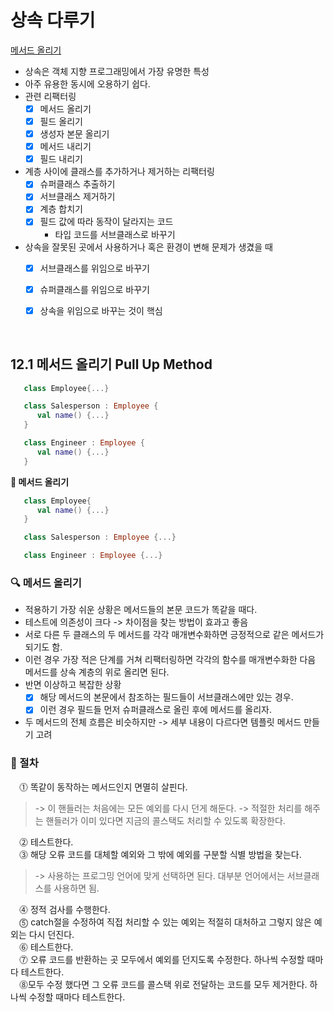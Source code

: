 # 상속 다루기

[메서드 올리기](#id-section1)<br>


- 상속은 객체 지향 프로그래밍에서 가장 유명한 특성
- 아주 유용한 동시에 오용하기 쉽다.
- 관련 리팩터링
	- [x] 메서드 올리기
	- [x] 필드 올리기
	- [x] 생성자 본문 올리기
	- [x] 메서드 내리기
	- [x] 필드 내리기
- 계층 사이에 클래스를 추가하거나 제거하는 리팩터링
	- [x] 슈퍼클래스 추출하기
	- [x] 서브클래스 제거하기
	- [x] 계층 합치기
	- [x] 필드 값에 따라 동작이 달라지는 코드 
		- 타입 코드를 서브클래스로 바꾸기
- 상속을 잘못된 곳에서 사용하거나 혹은 환경이 변해 문제가 생겼을 때
	- [x] 서브클래스를 위임으로 바꾸기
	- [x] 슈퍼클래스를 위임으로 바꾸기
	- [x] 상속을 위임으로 바꾸는 것이 핵심


<br>
<div id='id-section1'/>

## 12.1 메서드 올리기 Pull Up Method

```kotlin
   class Employee{...}

   class Salesperson : Employee {
      val name() {...}
   }

   class Engineer : Employee {
      val name() {...}
   }
```
**🔻 메서드 올리기**

```kotlin
   class Employee{
      val name() {...}
   }

   class Salesperson : Employee {...}

   class Engineer : Employee {...}
```

### 🔍 메서드 올리기
- 적용하기 가장 쉬운 상황은 메서드들의 본문 코드가 똑같을 때다.
- 테스트에 의존성이 크다 -> 차이점을 찾는 방법이 효과고 좋음
- 서로 다른 두 클래스의 두 메서드를 각각 매개변수화하면 긍정적으로 같은 메서드가 되기도 함.
- 이런 경우 가장 적은 단계를 거쳐 리팩터링하면 각각의 함수를 매개변수화한 다음 메서드를 상속 계층의 위로 올리면 된다.
- 반면 이상하고 복잡한 상황
	- [x] 해당 메서드의 본문에서 참조하는 필드들이 서브클래스에만 있는 경우.
	- [x] 이런 경우 필드들 먼저 슈퍼클래스로 올린 후에 메서드를 올리자.
- 두 메서드의 전체 흐름은 비슷하지만 -> 세부 내용이 다르다면 템플릿 메서드 만들기 고려


### 📍 절차
&emsp;⓵ 똑같이 동작하는 메서드인지 면멸히 살핀다.
> -> 이 핸들러는 처음에는 모든 예외를 다시 던게 해둔다.
> -> 적절한 처리를 해주는 핸들러가 이미 있다면 지금의 콜스택도 처리할 수 있도록 확장한다.

&emsp;⓶ 테스트한다.<br>
&emsp;⓷ 해당 오류 코드를 대체할 예외와 그 밖에 예외를 구분할 식별 방법을 찾는다.<br>
> -> 사용하는 프로그밍 언어에 맞게 선택하면 된다. 대부분 언어에서는 서브클래스를 사용하면 됨.

&emsp;⓸ 정적 검사를 수행한다.<br>
&emsp;⓹ catch절을 수정하여 직접 처리할 수 있는 예외는 적절히 대처하고 그렇지 않은 예외는 다시 던진다.<br>
&emsp;⓺ 테스트한다. <br>
&emsp;⓻ 오류 코드를 반환하는 곳 모두에서 예외를 던지도록 수정한다. 하나씩 수정할 때마다 테스트한다.<br>
&emsp;⓼모두 수정 했다면 그 오류 코드를 콜스택 위로 전달하는 코드를 모두 제거한다. 하나씩 수정할 때마다 테스트한다.<br>
<!--stackedit_data:
eyJoaXN0b3J5IjpbLTEzMzIzMjk2MTAsMjAxNjkwMTkxMSwxNz
g0ODAwMjI2LC05MjMwMTkzMjYsNjU3MjQ5MDk5LDI2ODc5OTYw
M119
-->